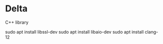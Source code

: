 # Delta
C++ library

sudo apt install libssl-dev
sudo apt install libaio-dev
sudo apt install clang-12   
